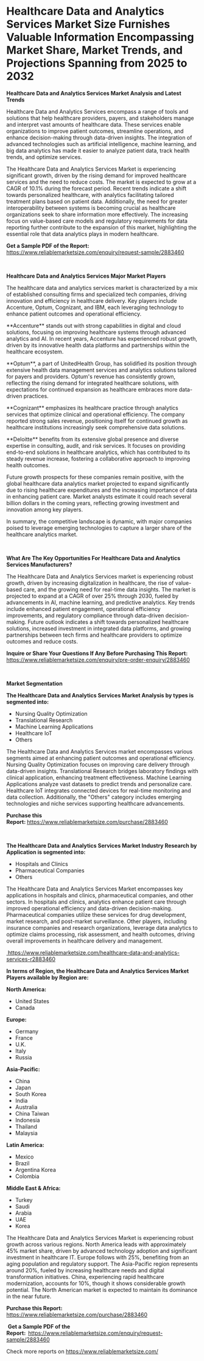 <p><h1>Healthcare Data and Analytics Services Market Size Furnishes Valuable Information Encompassing Market Share, Market Trends, and Projections Spanning from 2025 to 2032</h1></p><p><strong>Healthcare Data and Analytics Services Market Analysis and Latest Trends</strong></p>
<p><p>Healthcare Data and Analytics Services encompass a range of tools and solutions that help healthcare providers, payers, and stakeholders manage and interpret vast amounts of healthcare data. These services enable organizations to improve patient outcomes, streamline operations, and enhance decision-making through data-driven insights. The integration of advanced technologies such as artificial intelligence, machine learning, and big data analytics has made it easier to analyze patient data, track health trends, and optimize services.</p><p>The Healthcare Data and Analytics Services Market is experiencing significant growth, driven by the rising demand for improved healthcare services and the need to reduce costs. The market is expected to grow at a CAGR of 10.1% during the forecast period. Recent trends indicate a shift towards personalized healthcare, with analytics facilitating tailored treatment plans based on patient data. Additionally, the need for greater interoperability between systems is becoming crucial as healthcare organizations seek to share information more effectively. The increasing focus on value-based care models and regulatory requirements for data reporting further contribute to the expansion of this market, highlighting the essential role that data analytics plays in modern healthcare.</p></p>
<p><strong>Get a Sample PDF of the Report:&nbsp;</strong> <a href="https://www.reliablemarketsize.com/enquiry/request-sample/2883460?utm_campaign=2626&utm_medium=2&utm_source=Github&utm_content=ia&utm_term=13032025&utm_id=healthcare-data-and-analytics-services">https://www.reliablemarketsize.com/enquiry/request-sample/2883460</a></p>
<p>&nbsp;</p>
<p><strong>Healthcare Data and Analytics Services Major Market Players</strong></p>
<p><p>The healthcare data and analytics services market is characterized by a mix of established consulting firms and specialized tech companies, driving innovation and efficiency in healthcare delivery. Key players include Accenture, Optum, Cognizant, and IBM, each leveraging technology to enhance patient outcomes and operational efficiency.</p><p>**Accenture** stands out with strong capabilities in digital and cloud solutions, focusing on improving healthcare systems through advanced analytics and AI. In recent years, Accenture has experienced robust growth, driven by its innovative health data platforms and partnerships within the healthcare ecosystem.</p><p>**Optum**, a part of UnitedHealth Group, has solidified its position through extensive health data management services and analytics solutions tailored for payers and providers. Optum's revenue has consistently grown, reflecting the rising demand for integrated healthcare solutions, with expectations for continued expansion as healthcare embraces more data-driven practices.</p><p>**Cognizant** emphasizes its healthcare practice through analytics services that optimize clinical and operational efficiency. The company reported strong sales revenue, positioning itself for continued growth as healthcare institutions increasingly seek comprehensive data solutions.</p><p>**Deloitte** benefits from its extensive global presence and diverse expertise in consulting, audit, and risk services. It focuses on providing end-to-end solutions in healthcare analytics, which has contributed to its steady revenue increase, fostering a collaborative approach to improving health outcomes.</p><p>Future growth prospects for these companies remain positive, with the global healthcare data analytics market projected to expand significantly due to rising healthcare expenditures and the increasing importance of data in enhancing patient care. Market analysts estimate it could reach several billion dollars in the coming years, reflecting growing investment and innovation among key players. </p><p>In summary, the competitive landscape is dynamic, with major companies poised to leverage emerging technologies to capture a larger share of the healthcare analytics market.</p></p>
<p>&nbsp;</p>
<p><strong>What Are The Key Opportunities For Healthcare Data and Analytics Services Manufacturers?</strong></p>
<p><p>The Healthcare Data and Analytics Services market is experiencing robust growth, driven by increasing digitalization in healthcare, the rise of value-based care, and the growing need for real-time data insights. The market is projected to expand at a CAGR of over 25% through 2030, fueled by advancements in AI, machine learning, and predictive analytics. Key trends include enhanced patient engagement, operational efficiency improvements, and regulatory compliance through data-driven decision-making. Future outlook indicates a shift towards personalized healthcare solutions, increased investment in integrated data platforms, and growing partnerships between tech firms and healthcare providers to optimize outcomes and reduce costs.</p></p>
<p><strong>Inquire or Share Your Questions If Any Before Purchasing This Report:</strong> <a href="https://www.reliablemarketsize.com/enquiry/pre-order-enquiry/2883460?utm_campaign=2626&utm_medium=2&utm_source=Github&utm_content=ia&utm_term=13032025&utm_id=healthcare-data-and-analytics-services">https://www.reliablemarketsize.com/enquiry/pre-order-enquiry/2883460</a></p>
<p>&nbsp;</p>
<p><strong>Market Segmentation</strong></p>
<p><strong>The Healthcare Data and Analytics Services Market Analysis by types is segmented into:</strong></p>
<p><ul><li>Nursing Quality Optimization</li><li>Translational Research</li><li>Machine Learning Applications</li><li>Healthcare IoT</li><li>Others</li></ul></p>
<p><p>The Healthcare Data and Analytics Services market encompasses various segments aimed at enhancing patient outcomes and operational efficiency. Nursing Quality Optimization focuses on improving care delivery through data-driven insights. Translational Research bridges laboratory findings with clinical application, enhancing treatment effectiveness. Machine Learning Applications analyze vast datasets to predict trends and personalize care. Healthcare IoT integrates connected devices for real-time monitoring and data collection. Additionally, the "Others" category includes emerging technologies and niche services supporting healthcare advancements.</p></p>
<p><strong>Purchase this Report:&nbsp;</strong><a href="https://www.reliablemarketsize.com/purchase/2883460?utm_campaign=2626&utm_medium=2&utm_source=Github&utm_content=ia&utm_term=13032025&utm_id=healthcare-data-and-analytics-services">https://www.reliablemarketsize.com/purchase/2883460</a></p>
<p>&nbsp;</p>
<p><strong>The Healthcare Data and Analytics Services Market Industry Research by Application is segmented into:</strong></p>
<p><ul><li>Hospitals and Clinics</li><li>Pharmaceutical Companies</li><li>Others</li></ul></p>
<p><p>The Healthcare Data and Analytics Services Market encompasses key applications in hospitals and clinics, pharmaceutical companies, and other sectors. In hospitals and clinics, analytics enhance patient care through improved operational efficiency and data-driven decision-making. Pharmaceutical companies utilize these services for drug development, market research, and post-market surveillance. Other players, including insurance companies and research organizations, leverage data analytics to optimize claims processing, risk assessment, and health outcomes, driving overall improvements in healthcare delivery and management.</p></p>
<p><a href="https://www.reliablemarketsize.com/healthcare-data-and-analytics-services-r2883460?utm_campaign=2626&utm_medium=2&utm_source=Github&utm_content=ia&utm_term=13032025&utm_id=healthcare-data-and-analytics-services">&nbsp;https://www.reliablemarketsize.com/healthcare-data-and-analytics-services-r2883460</a></p>
<p><strong>In terms of Region, the Healthcare Data and Analytics Services Market Players available by Region are:</strong></p>
<p>
    <p> <strong> North America: </strong>
        <ul>
            <li>United States</li>
            <li>Canada</li>
        </ul>
        </p> 
    <p> <strong> Europe: </strong>
        <ul>
            <li>Germany</li>
            <li>France</li>
            <li>U.K.</li>
            <li>Italy</li>
            <li>Russia</li>
        </ul>
        </p> 
    <p> <strong> Asia-Pacific: </strong>
        <ul>
            <li>China</li>
            <li>Japan</li>
            <li>South Korea</li>
            <li>India</li>
            <li>Australia</li>
            <li>China Taiwan</li>
            <li>Indonesia</li>
            <li>Thailand</li>
            <li>Malaysia</li>
        </ul>
        </p> 
    <p> <strong> Latin America: </strong>
        <ul>
            <li>Mexico</li>
            <li>Brazil</li>
            <li>Argentina Korea</li>
            <li>Colombia</li>
        </ul>
        </p> 
    <p> <strong> Middle East & Africa: </strong>
        <ul>
            <li>Turkey</li>
            <li>Saudi</li>
            <li>Arabia</li>
            <li>UAE</li>
            <li>Korea</li>
        </ul>
    </p>
    </p>
<p><p>The Healthcare Data and Analytics Services Market is experiencing robust growth across various regions. North America leads with approximately 45% market share, driven by advanced technology adoption and significant investment in healthcare IT. Europe follows with 25%, benefiting from an aging population and regulatory support. The Asia-Pacific region represents around 20%, fueled by increasing healthcare needs and digital transformation initiatives. China, experiencing rapid healthcare modernization, accounts for 10%, though it shows considerable growth potential. The North American market is expected to maintain its dominance in the near future.</p></p>
<p><strong>Purchase this Report: </strong><a href="https://www.reliablemarketsize.com/purchase/2883460?utm_campaign=2626&utm_medium=2&utm_source=Github&utm_content=ia&utm_term=13032025&utm_id=healthcare-data-and-analytics-services">https://www.reliablemarketsize.com/purchase/2883460</a></p>
<p>&nbsp;<strong>Get a Sample PDF of the Report:&nbsp;&nbsp;</strong><a href="https://www.reliablemarketsize.com/enquiry/request-sample/2883460?utm_campaign=2626&utm_medium=2&utm_source=Github&utm_content=ia&utm_term=13032025&utm_id=healthcare-data-and-analytics-services">https://www.reliablemarketsize.com/enquiry/request-sample/2883460</a></p>
<p><strong></strong></p>
<p>Check more reports on <a href="https://www.reliablemarketsize.com/?utm_campaign=2626&utm_medium=2&utm_source=Github&utm_content=ia&utm_term=13032025&utm_id=healthcare-data-and-analytics-services">https://www.reliablemarketsize.com/</a></p>